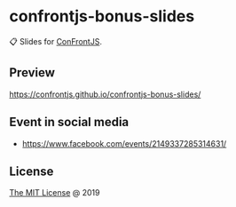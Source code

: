 # confrontjs-bonus-slides

:clipboard: Slides for [ConFrontJS](http://confrontjs.com/).

## Preview

<https://confrontjs.github.io/confrontjs-bonus-slides/>

## Event in social media

* <https://www.facebook.com/events/2149337285314631/>

## License

[The MIT License](http://piecioshka.mit-license.org) @ 2019
